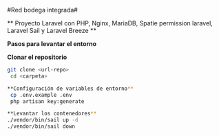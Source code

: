 #Red bodega integrada#

** Proyecto Laravel con PHP, Nginx, MariaDB, Spatie permission laravel, Laravel Sail y Laravel Breeze **

**Pasos para levantar el entorno**

**Clonar el repositorio**
   ```bash
   git clone <url-repo>
    cd <carpeta>

**Configuración de variables de entorno**
    cp .env.example .env
    php artisan key:generate

**Levantar los contenedores**
./vendor/bin/sail up -d
./vendor/bin/sail down
